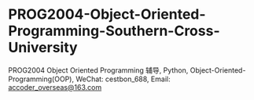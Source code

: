 # PROG2004-Object-Oriented-Programming-Southern-Cross-University
PROG2004 Object Oriented Programming 辅导, Python, Object-Oriented-Programming(OOP), WeChat: cestbon_688, Email: accoder_overseas@163.com
